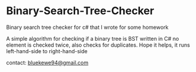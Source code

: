 # Binary-Search-Tree-Checker
Binary search tree checker for c# that I wrote for some homework


A simple algorithm for checking if a binary tree is BST written in C# no element is checked twice, also checks for duplicates. 
Hope it helps, it runs left-hand-side to right-hand-side

contact:
bluekewe94@gmail.com
